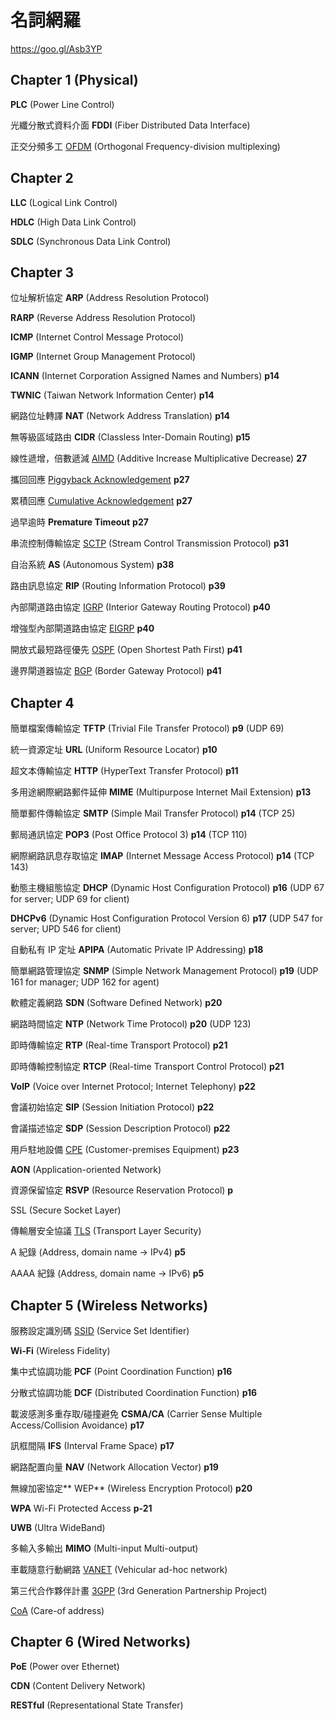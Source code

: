 # 名詞網羅

[](https://goo.gl/Asb3YP)https://goo.gl/Asb3YP

## Chapter 1 (Physical)

**PLC** (Power Line Control)

光纖分散式資料介面 **FDDI** (Fiber Distributed Data Interface)

正交分頻多工 [OFDM](https://goo.gl/GW2V8U) (Orthogonal Frequency-division multiplexing)

## Chapter 2

**LLC** (Logical Link Control)

**HDLC** (High Data Link Control)

**SDLC** (Synchronous Data Link Control)

## Chapter 3

位址解析協定 **ARP** (Address Resolution Protocol)

**RARP** (Reverse Address Resolution Protocol)

**ICMP** (Internet Control Message Protocol)

**IGMP** (Internet Group Management Protocol)

**ICANN** (Internet Corporation Assigned Names and Numbers) **p14**

**TWNIC** (Taiwan Network Information Center) **p14**

網路位址轉譯 **NAT** (Network Address Translation) **p14**

無等級區域路由 **CIDR** (Classless Inter-Domain Routing) **p15**

線性遞增，倍數遞減 [AIMD](https://goo.gl/mtD7I5) (Additive Increase Multiplicative Decrease) **27**

攜回回應 [Piggyback Acknowledgement](https://goo.gl/3qTcN3) **p27**

累積回應 [Cumulative Acknowledgement](https://goo.gl/WR5318) **p27**

過早逾時 **Premature Timeout** **p27**

串流控制傳輸協定 [SCTP](https://goo.gl/RoqDy6) (Stream Control Transmission Protocol) **p31**

自治系統 **AS** (Autonomous System) **p38**

路由訊息協定 **RIP** (Routing Information Protocol) **p39**

內部閘道路由協定 [IGRP](https://goo.gl/d7bjdz) (Interior Gateway Routing Protocol) **p40**

增強型內部閘道路由協定 [EIGRP](https://goo.gl/UMh4rZ) **p40**

開放式最短路徑優先 [OSPF](https://goo.gl/ZOk2AE) (Open Shortest Path First) **p41**

邊界閘道器協定 [BGP](https://goo.gl/RSUfjB) (Border Gateway Protocol) **p41**

## Chapter 4

簡單檔案傳輸協定 **TFTP** (Trivial File Transfer Protocol) **p9** (UDP 69)

統一資源定址 **URL** (Uniform Resource Locator) **p10**

超文本傳輸協定 **HTTP** (HyperText Transfer Protocol) **p11**

多用途網際網路郵件延伸 **MIME** (Multipurpose Internet Mail Extension) **p13**

簡單郵件傳輸協定 **SMTP** (Simple Mail Transfer Protocol) **p14** (TCP 25)

郵局通訊協定 **POP3** (Post Office Protocol 3) **p14** (TCP 110)

網際網路訊息存取協定 **IMAP** (Internet Message Access Protocol) **p14** (TCP 143)

動態主機組態協定 **DHCP** (Dynamic Host Configuration Protocol) **p16** (UDP 67 for server; UDP 69 for client)

**DHCPv6** (Dynamic Host Configuration Protocol Version 6) **p17** (UDP 547 for server; UPD 546 for client)



自動私有 IP 定址 **APIPA** (Automatic Private IP Addressing) **p18**

簡單網路管理協定 **SNMP** (Simple Network Management Protocol) **p19** (UDP 161 for manager; UDP 162 for agent)

軟體定義網路 **SDN** (Software Defined Network) **p20**

網路時間協定 **NTP** (Network Time Protocol) **p20** (UDP 123)

即時傳輸協定 **RTP** (Real-time Transport Protocol) **p21**

即時傳輸控制協定 **RTCP** (Real-time Transport Control Protocol) **p21**

**VoIP** (Voice over Internet Protocol; Internet Telephony) **p22**

會議初始協定 **SIP** (Session Initiation Protocol) **p22**

會議描述協定 **SDP** (Session Description Protocol) **p22**

用戶駐地設備 [CPE](https://goo.gl/vT8ik6) (Customer-premises Equipment) **p23**

**AON** (Application-oriented Network)

資源保留協定 **RSVP** (Resource Reservation Protocol) **p**

SSL (Secure Socket Layer)

傳輸層安全協議 [TLS](https://goo.gl/YKS2GU) (Transport Layer Security)

A 紀錄 (Address, domain name -> IPv4) **p5**

AAAA 紀錄 (Address, domain name -> IPv6) **p5**

## Chapter 5 (Wireless Networks)

服務設定識別碼 [SSID](https://goo.gl/jvP9j4) (Service Set Identifier)

**Wi-Fi** (Wireless Fidelity)

集中式協調功能 **PCF** (Point Coordination Function) **p16**

分散式協調功能 **DCF** (Distributed Coordination Function) **p16**

載波感測多重存取/碰撞避免 **CSMA/CA** (Carrier Sense Multiple Access/Collision Avoidance) **p17**

訊框間隔 **IFS** (Interval Frame Space) **p17**

網路配置向量 **NAV** (Network Allocation Vector) **p19**

無線加密協定** WEP** (Wireless Encryption Protocol) **p20**

**WPA** Wi-Fi Protected Access **p-21**

**UWB** (Ultra WideBand)

多輸入多輸出 **MIMO** (Multi-input Multi-output)

車載隨意行動網路 [VANET](https://goo.gl/krI4IY) (Vehicular ad-hoc network)

第三代合作夥伴計畫 [3GPP](https://goo.gl/s7nXAi) (3rd Generation Partnership Project)

[CoA](https://goo.gl/nigtfy) (Care-of address)

## Chapter 6 (Wired Networks)

**PoE** (Power over Ethernet)

**CDN**  (Content Delivery Network)

**RESTful** (Representational State Transfer)